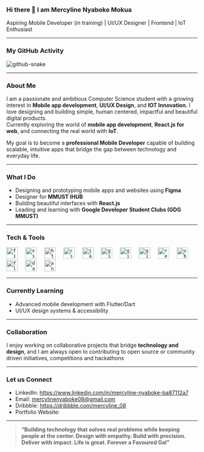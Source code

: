 ### Hi there 👋 I am Mercyline Nyaboke Mokua

Aspiring Mobile Developer (in training) | UI/UX Designer | Frontend | IoT Enthusiast

---

### My GitHub Activity
<picture>
  <source media="(prefers-color-scheme: dark)" srcset="https://Mercy-line.github.io/Mercy-line/github-snake-dark.svg" />
  <source media="(prefers-color-scheme: light)" srcset="https://Mercy-line.github.io/Mercy-line/github-snake.svg" />
  <img alt="github-snake" src="https://Mercy-line.github.io/Mercy-line/github-snake.svg" />
</picture>

---

### About Me 
I am a passionate and ambitious Computer Science student with a growing interest in **Mobile app development**, **UI/UX Design**, and **IOT Innovation.** I love designing and building simple, human centered, impactful and beautiful digital products.  
Currently exploring the world of **mobile app development**, **React.js for web**, and connecting the real world with **IoT**.

My goal is to become a **professional Mobile Developer** capable of building scalable, intuitive apps that bridge the gap between technology and everyday life.

---

### What I Do
- Designing and prototyping mobile apps and websites using **Figma**
- Designer for **MMUST IHUB**
- Building beautiful interfaces with **React.js**
- Leading and learning with **Google Developer Student Clubs (GDG MMUST)**

---

### Tech & Tools
<div align="left">
   <code><img src="https://cdn.jsdelivr.net/gh/devicons/devicon/icons/figma/figma-original.svg" height="30" alt="figma logo" /></code>
<img width="12" />
  <code><img src="https://cdn.jsdelivr.net/gh/devicons/devicon/icons/vscode/vscode-original.svg" height="30" alt="vscode logo" /></code>
<img width="12" />
<code><img src="https://cdn.jsdelivr.net/gh/devicons/devicon/icons/html5/html5-original.svg" height="30" alt="html5 logo"  /></code>
  <img width="12" />
   <code><img src="https://cdn.jsdelivr.net/gh/devicons/devicon/icons/css3/css3-original.svg" height="30" alt="css3 logo"  /></code>
  <img width="12" />
<code><img src="https://cdn.jsdelivr.net/gh/devicons/devicon/icons/javascript/javascript-original.svg" height="30" alt="javascript logo"  /></code>
  <img width="12" />
  <code><img src="https://cdn.jsdelivr.net/gh/devicons/devicon/icons/git/git-original.svg" height="30" alt="git logo"  /></code>
  <img width="12" />
   <code><img src="https://skillicons.dev/icons?i=github" height="30" alt="github logo"  /></code>
  <img width="12" />
   <code><img src="https://cdn.jsdelivr.net/gh/devicons/devicon/icons/gitlab/gitlab-original.svg" height="30" alt="gitlab logo"  /></code>
  <img width="12" />
  <code><img src="https://cdn.jsdelivr.net/gh/devicons/devicon/icons/react/react-original.svg" height="30" alt="react logo"  /></code>
  <img width="12" />
    <code><img src="https://cdn.simpleicons.org/ubuntu/E95420" height="30" alt="ubuntu logo"  /></code>
  <img width="12" />
<code><img src="https://cdn.jsdelivr.net/gh/devicons/devicon/icons/flutter/flutter-original.svg" height="30" alt="flutter logo" /></code>
<img width="12" />
  <code><img src="https://cdn.jsdelivr.net/gh/devicons/devicon/icons/dart/dart-original.svg" height="30" alt="dart logo" /></code>
<img width="12" />
<code><img src="https://cdn.jsdelivr.net/gh/devicons/devicon/icons/androidstudio/androidstudio-original.svg" height="30" alt="android studio logo" /></code>
<img width="12" />  
</div>

---

### Currently Learning
- Advanced mobile development with Flutter/Dart
- UI/UX design systems & accessibility

---

### Collaboration
I enjoy working on collaborative projects that bridge **technology and design**, and I am always open to contributing to open source or community driven initiatives, competitions and hackathons

---

### Let us Connect
- LinkedIn: https://www.linkedin.com/in/mercyline-nyaboke-ba87112a7  
- Email: mercylinenyaboke08@gmail.com  
- Dribbble: https://dribbble.com/mercyline_08
- Portfolio Website: 

---

>  **“Building technology that solves real problems while keeping people at the center.
> Design with empathy. Build with precision. Deliver with impact. Life is great. Forever a Favoured Gal”**
<!--
**Mercy-line/Mercy-line** is a ✨ _special_ ✨ repository because its `README.md` (this file) appears on your GitHub profile.

Here are some ideas to get you started:

- 🔭 I’m currently working on ...
- 🌱 I’m currently learning ...
- 👯 I’m looking to collaborate on ...
- 🤔 I’m looking for help with ...
- 💬 Ask me about ...
- 📫 How to reach me: ...
- 😄 Pronouns: ...
- ⚡ Fun fact: ...
-->
